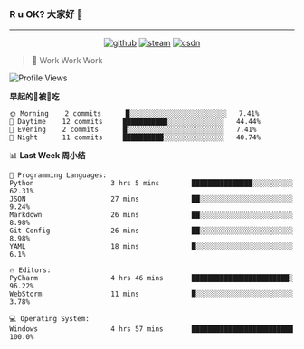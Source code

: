 ### R u OK? 大家好 👋

___

<p align="center">
  <a href="https://bigkjp97.github.io/"><img src="https://img.shields.io/badge/-GitPage-lightgrey" alt="github"></a>
  <a href="https://steamcommunity.com/id/bigkjp/"><img src="https://img.shields.io/badge/-Steam-black" alt="steam"></a>
  <a href="https://blog.csdn.net/qq_38986088"><img src="https://img.shields.io/badge/CSDN-cf000e" alt="csdn"></a>
</p>

> 🧟 Work Work Work

<!--START_SECTION:kjp readme-->
![Profile Views](http://img.shields.io/badge/Mi%20Amigos%E2%99%82%EF%B8%8F-290-ff69b4)

**早起的🐛被🐤吃** 

```text
🌞 Morning    2 commits      █░░░░░░░░░░░░░░░░░░░░░░░░   7.41% 
🌆 Daytime    12 commits     ███████████░░░░░░░░░░░░░░   44.44% 
🌃 Evening    2 commits      █░░░░░░░░░░░░░░░░░░░░░░░░   7.41% 
🌙 Night      11 commits     ██████████░░░░░░░░░░░░░░░   40.74%

```


📊 **Last Week 周小结** 

```text
💬 Programming Languages: 
Python                   3 hrs 5 mins        ███████████████░░░░░░░░░░   62.31% 
JSON                     27 mins             ██░░░░░░░░░░░░░░░░░░░░░░░   9.24% 
Markdown                 26 mins             ██░░░░░░░░░░░░░░░░░░░░░░░   8.98% 
Git Config               26 mins             ██░░░░░░░░░░░░░░░░░░░░░░░   8.98% 
YAML                     18 mins             █░░░░░░░░░░░░░░░░░░░░░░░░   6.1%

🔥 Editors: 
PyCharm                  4 hrs 46 mins       ████████████████████████░   96.22% 
WebStorm                 11 mins             █░░░░░░░░░░░░░░░░░░░░░░░░   3.78%

💻 Operating System: 
Windows                  4 hrs 57 mins       █████████████████████████   100.0%

```


<!--END_SECTION:kjp readme-->

<!--
**bigkjp97/bigkjp97** is a ✨ _special_ ✨ repository because its `README.md` (this file) appears on your GitHub profile.

Here are some ideas to get you started:

- 🔭 I’m currently working on ...
- 🌱 I’m currently learning ...
- 👯 I’m looking to collaborate on ...
- 🤔 I’m looking for help with ...
- 💬 Ask me about ...
- 📫 How to reach me: ...
- 😄 Pronouns: ...
- ⚡ Fun fact: ... -->

